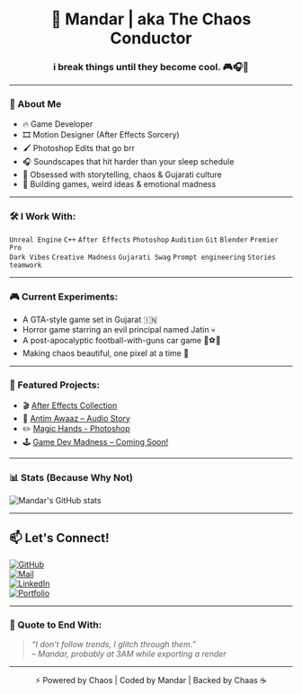 <h1 align="center">🧠 Mandar | aka The Chaos Conductor</h1>
<h3 align="center">i break things until they become cool. 🎮🎧🧨</h3>

---

### 👾 About Me
- 🔥 Game Developer  
- 🎞️ Motion Designer (After Effects Sorcery)  
- 🖌️ Photoshop Edits that go brr  
- 🎧 Soundscapes that hit harder than your sleep schedule  
- 💭 Obsessed with storytelling, chaos & Gujarati culture  
- 🧩 Building games, weird ideas & emotional madness  

---

### 🛠️ I Work With:
`Unreal Engine` `C++` `After Effects` `Photoshop` `Audition` `Git` `Blender` `Premier Pro`        
`Dark Vibes` `Creative Madness` `Gujarati Swag` `Prompt engineering` `Stories` `teamwork`

---

### 🎮 Current Experiments:
- A GTA-style game set in Gujarat 🇮🇳  
- Horror game starring an evil principal named Jatin 💀  
- A post-apocalyptic football-with-guns car game 🚗⚽🔫  
- Making chaos beautiful, one pixel at a time 🎨

---

### 📂 Featured Projects:
- 🎬 [After Effects Collection](https://github.com/Mandar187/After-Effect)  
- 🧠 [Antim Awaaz – Audio Story](https://github.com/Mandar187/Audition)
- ✏️ [Magic Hands - Photoshop](https://github.com/Mandar187/Photoshop)  
- 🕹️ [Game Dev Madness – Coming Soon!](#)

---

### 📊 Stats (Because Why Not)
![Mandar's GitHub stats](https://github-readme-stats.vercel.app/api?username=Mandar187&show_icons=true&theme=dark)

---

## 📫 Let's Connect!

[![GitHub](https://img.shields.io/badge/-GitHub-000?style=for-the-badge&logo=github&logoColor=white)](https://github.com/Mandar187)  
[![Mail](https://img.shields.io/badge/-Email-D14836?style=for-the-badge&logo=gmail&logoColor=white)](ahirmandarsolanki@gmail.com)  
[![LinkedIn](https://img.shields.io/badge/-LinkedIn-0A66C2?style=for-the-badge&logo=linkedin&logoColor=white)](www.linkedin.com/in/mandar-solanki-b516342a6)  
[![Portfolio](https://img.shields.io/badge/-Portfolio-FF5722?style=for-the-badge&logo=google-chrome&logoColor=white)](https://yourportfolio.com)  


---

### 🧠 Quote to End With:

> *“I don’t follow trends, I glitch through them.”*  
> *– Mandar, probably at 3AM while exporting a render*

---

<p align="center">⚡ Powered by Chaos | Coded by Mandar | Backed by Chaas ☕</p>
